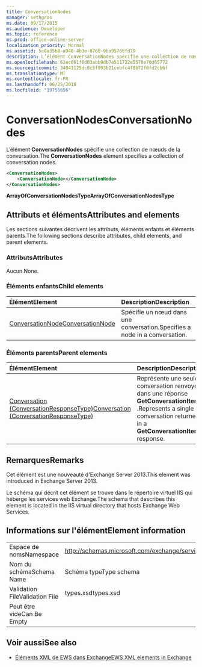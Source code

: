 ```yaml
---
title: ConversationNodes
manager: sethgros
ms.date: 09/17/2015
ms.audience: Developer
ms.topic: reference
ms.prod: office-online-server
localization_priority: Normal
ms.assetid: 5c8a35b8-a940-4b3e-8768-9ba95766fd79
description: L’élément ConversationNodes spécifie une collection de nœuds de la conversation.
ms.openlocfilehash: 62ec061f6d03abb9db7e511722e5570e70d65772
ms.sourcegitcommit: 34041125dc8c5f993b21cebfc4f8b72f0fd2cb6f
ms.translationtype: MT
ms.contentlocale: fr-FR
ms.lasthandoff: 06/25/2018
ms.locfileid: "19755656"
---
```

# <a name="conversationnodes"></a><span data-ttu-id="ecbe2-103">ConversationNodes</span><span class="sxs-lookup"><span data-stu-id="ecbe2-103">ConversationNodes</span></span>

<span data-ttu-id="ecbe2-104">L’élément **ConversationNodes** spécifie une collection de nœuds de la conversation.</span><span class="sxs-lookup"><span data-stu-id="ecbe2-104">The **ConversationNodes** element specifies a collection of conversation nodes.</span></span> 
  
```XML
<ConversationNodes>
    <ConversationNode></ConversationNode>
</ConversationNodes>
```

 <span data-ttu-id="ecbe2-105">**ArrayOfConversationNodesType**</span><span class="sxs-lookup"><span data-stu-id="ecbe2-105">**ArrayOfConversationNodesType**</span></span>
## <a name="attributes-and-elements"></a><span data-ttu-id="ecbe2-106">Attributs et éléments</span><span class="sxs-lookup"><span data-stu-id="ecbe2-106">Attributes and elements</span></span>

<span data-ttu-id="ecbe2-107">Les sections suivantes décrivent les attributs, éléments enfants et éléments parents.</span><span class="sxs-lookup"><span data-stu-id="ecbe2-107">The following sections describe attributes, child elements, and parent elements.</span></span>
  
### <a name="attributes"></a><span data-ttu-id="ecbe2-108">Attributs</span><span class="sxs-lookup"><span data-stu-id="ecbe2-108">Attributes</span></span>

<span data-ttu-id="ecbe2-109">Aucun.</span><span class="sxs-lookup"><span data-stu-id="ecbe2-109">None.</span></span>
  
### <a name="child-elements"></a><span data-ttu-id="ecbe2-110">Éléments enfants</span><span class="sxs-lookup"><span data-stu-id="ecbe2-110">Child elements</span></span>

|<span data-ttu-id="ecbe2-111">**Élément**</span><span class="sxs-lookup"><span data-stu-id="ecbe2-111">**Element**</span></span>|<span data-ttu-id="ecbe2-112">**Description**</span><span class="sxs-lookup"><span data-stu-id="ecbe2-112">**Description**</span></span>|
|:-----|:-----|
|[<span data-ttu-id="ecbe2-113">ConversationNode</span><span class="sxs-lookup"><span data-stu-id="ecbe2-113">ConversationNode</span></span>](conversationnode.md) <br/> |<span data-ttu-id="ecbe2-114">Spécifie un nœud dans une conversation.</span><span class="sxs-lookup"><span data-stu-id="ecbe2-114">Specifies a node in a conversation.</span></span>  <br/> |
   
### <a name="parent-elements"></a><span data-ttu-id="ecbe2-115">Éléments parents</span><span class="sxs-lookup"><span data-stu-id="ecbe2-115">Parent elements</span></span>

|<span data-ttu-id="ecbe2-116">**Élément**</span><span class="sxs-lookup"><span data-stu-id="ecbe2-116">**Element**</span></span>|<span data-ttu-id="ecbe2-117">**Description**</span><span class="sxs-lookup"><span data-stu-id="ecbe2-117">**Description**</span></span>|
|:-----|:-----|
|[<span data-ttu-id="ecbe2-118">Conversation (ConversationResponseType)</span><span class="sxs-lookup"><span data-stu-id="ecbe2-118">Conversation (ConversationResponseType)</span></span>](conversation-conversationresponsetype.md) <br/> |<span data-ttu-id="ecbe2-119">Représente une seule conversation renvoyée dans une réponse **GetConversationItems** .</span><span class="sxs-lookup"><span data-stu-id="ecbe2-119">Represents a single conversation returned in a **GetConversationItems** response.</span></span>  <br/> |
   
## <a name="remarks"></a><span data-ttu-id="ecbe2-120">Remarques</span><span class="sxs-lookup"><span data-stu-id="ecbe2-120">Remarks</span></span>

<span data-ttu-id="ecbe2-121">Cet élément est une nouveauté d'Exchange Server 2013.</span><span class="sxs-lookup"><span data-stu-id="ecbe2-121">This element was introduced in Exchange Server 2013.</span></span>
  
<span data-ttu-id="ecbe2-122">Le schéma qui décrit cet élément se trouve dans le répertoire virtuel IIS qui héberge les services web Exchange.</span><span class="sxs-lookup"><span data-stu-id="ecbe2-122">The schema that describes this element is located in the IIS virtual directory that hosts Exchange Web Services.</span></span>
  
## <a name="element-information"></a><span data-ttu-id="ecbe2-123">Informations sur l'élément</span><span class="sxs-lookup"><span data-stu-id="ecbe2-123">Element information</span></span>

|||
|:-----|:-----|
|<span data-ttu-id="ecbe2-124">Espace de noms</span><span class="sxs-lookup"><span data-stu-id="ecbe2-124">Namespace</span></span>  <br/> |http://schemas.microsoft.com/exchange/services/2006/types  <br/> |
|<span data-ttu-id="ecbe2-125">Nom du schéma</span><span class="sxs-lookup"><span data-stu-id="ecbe2-125">Schema Name</span></span>  <br/> |<span data-ttu-id="ecbe2-126">Schéma type</span><span class="sxs-lookup"><span data-stu-id="ecbe2-126">Type schema</span></span>  <br/> |
|<span data-ttu-id="ecbe2-127">Validation File</span><span class="sxs-lookup"><span data-stu-id="ecbe2-127">Validation File</span></span>  <br/> |<span data-ttu-id="ecbe2-128">types.xsd</span><span class="sxs-lookup"><span data-stu-id="ecbe2-128">types.xsd</span></span>  <br/> |
|<span data-ttu-id="ecbe2-129">Peut être vide</span><span class="sxs-lookup"><span data-stu-id="ecbe2-129">Can Be Empty</span></span>  <br/> ||
   
## <a name="see-also"></a><span data-ttu-id="ecbe2-130">Voir aussi</span><span class="sxs-lookup"><span data-stu-id="ecbe2-130">See also</span></span>



- [<span data-ttu-id="ecbe2-131">Éléments XML de EWS dans Exchange</span><span class="sxs-lookup"><span data-stu-id="ecbe2-131">EWS XML elements in Exchange</span></span>](ews-xml-elements-in-exchange.md)

